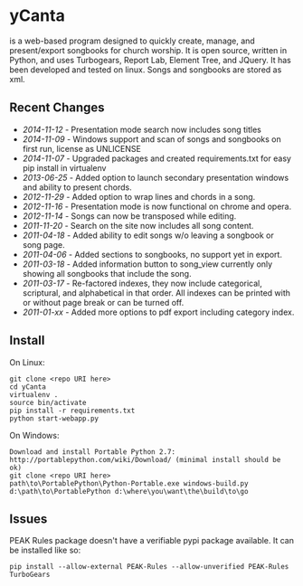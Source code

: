 yCanta
======

is a web-based program designed to quickly create, manage, and present/export songbooks for church worship.  It is open source, written in Python, and uses Turbogears, Report Lab, Element Tree, and JQuery.  It has been developed and tested on linux.  Songs and songbooks are stored as xml.

Recent Changes
--------------
 - *2014-11-12* - Presentation mode search now includes song titles
 - *2014-11-09* - Windows support and scan of songs and songbooks on first run, license as UNLICENSE
 - *2014-11-07* - Upgraded packages and created requirements.txt for easy pip install in virtualenv
 - *2013-06-25* - Added option to launch secondary presentation windows and ability to present chords.
 - *2012-11-29* - Added option to wrap lines and chords in a song.
 - *2012-11-16* - Presentation mode is now functional on chrome and opera.
 - *2012-11-14* - Songs can now be transposed while editing.
 - *2011-11-20* - Search on the site now includes all song content.
 - *2011-04-18* - Added ability to edit songs w/o leaving a songbook or song page.
 - *2011-04-06* - Added sections to songbooks, no support yet in export.
 - *2011-03-18* - Added information button to song_view currently only showing all songbooks that include the song.
 - *2011-03-17* - Re-factored indexes, they now include categorical, scriptural, and alphabetical in that order.  All indexes can be printed with or without page break or can be turned off.
 - *2011-01-xx* - Added more options to pdf export including category index.

Install
-------

On Linux:

    git clone <repo URI here>
    cd yCanta
    virtualenv .
    source bin/activate
    pip install -r requirements.txt
    python start-webapp.py

On Windows:

    Download and install Portable Python 2.7: http://portablepython.com/wiki/Download/ (minimal install should be ok)
    git clone <repo URI here>
    path\to\PortablePython\Python-Portable.exe windows-build.py d:\path\to\PortablePython d:\where\you\want\the\build\to\go

Issues
------

PEAK Rules package doesn't have a verifiable pypi package available.  It can be installed like so:

    pip install --allow-external PEAK-Rules --allow-unverified PEAK-Rules TurboGears
